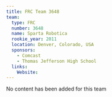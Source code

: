 ```yaml
---
title: FRC Team 3648
team:
  type: FRC
  number: 3648
  name: Sparta Robotica
  rookie_year: 2011
  location: Denver, Colorado, USA
  sponsors:
    - Comcast
    - Thomas Jefferson High School
  links:
    Website: 
---
```

No content has been added for this team